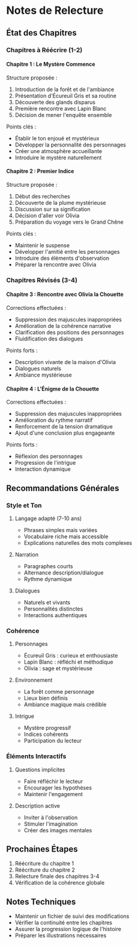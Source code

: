 # Notes de Relecture

## État des Chapitres

### Chapitres à Réécrire (1-2)

#### Chapitre 1 : Le Mystère Commence
Structure proposée :
1. Introduction de la forêt et de l'ambiance
2. Présentation d'Écureuil Gris et sa routine
3. Découverte des glands disparus
4. Première rencontre avec Lapin Blanc
5. Décision de mener l'enquête ensemble

Points clés :
- Établir le ton enjoué et mystérieux
- Développer la personnalité des personnages
- Créer une atmosphère accueillante
- Introduire le mystère naturellement

#### Chapitre 2 : Premier Indice
Structure proposée :
1. Début des recherches
2. Découverte de la plume mystérieuse
3. Discussion sur sa signification
4. Décision d'aller voir Olivia
5. Préparation du voyage vers le Grand Chêne

Points clés :
- Maintenir le suspense
- Développer l'amitié entre les personnages
- Introduire des éléments d'observation
- Préparer la rencontre avec Olivia

### Chapitres Révisés (3-4)

#### Chapitre 3 : Rencontre avec Olivia la Chouette
Corrections effectuées :
- Suppression des majuscules inappropriées
- Amélioration de la cohérence narrative
- Clarification des positions des personnages
- Fluidification des dialogues

Points forts :
- Description vivante de la maison d'Olivia
- Dialogues naturels
- Ambiance mystérieuse

#### Chapitre 4 : L'Énigme de la Chouette
Corrections effectuées :
- Suppression des majuscules inappropriées
- Amélioration du rythme narratif
- Renforcement de la tension dramatique
- Ajout d'une conclusion plus engageante

Points forts :
- Réflexion des personnages
- Progression de l'intrigue
- Interaction dynamique

## Recommandations Générales

### Style et Ton
1. Langage adapté (7-10 ans)
   - Phrases simples mais variées
   - Vocabulaire riche mais accessible
   - Explications naturelles des mots complexes

2. Narration
   - Paragraphes courts
   - Alternance description/dialogue
   - Rythme dynamique

3. Dialogues
   - Naturels et vivants
   - Personnalités distinctes
   - Interactions authentiques

### Cohérence
1. Personnages
   - Écureuil Gris : curieux et enthousiaste
   - Lapin Blanc : réfléchi et méthodique
   - Olivia : sage et mystérieuse

2. Environnement
   - La forêt comme personnage
   - Lieux bien définis
   - Ambiance magique mais crédible

3. Intrigue
   - Mystère progressif
   - Indices cohérents
   - Participation du lecteur

### Éléments Interactifs
1. Questions implicites
   - Faire réfléchir le lecteur
   - Encourager les hypothèses
   - Maintenir l'engagement

2. Description active
   - Inviter à l'observation
   - Stimuler l'imagination
   - Créer des images mentales

## Prochaines Étapes
1. Réécriture du chapitre 1
2. Réécriture du chapitre 2
3. Relecture finale des chapitres 3-4
4. Vérification de la cohérence globale

## Notes Techniques
- Maintenir un fichier de suivi des modifications
- Vérifier la continuité entre les chapitres
- Assurer la progression logique de l'histoire
- Préparer les illustrations nécessaires